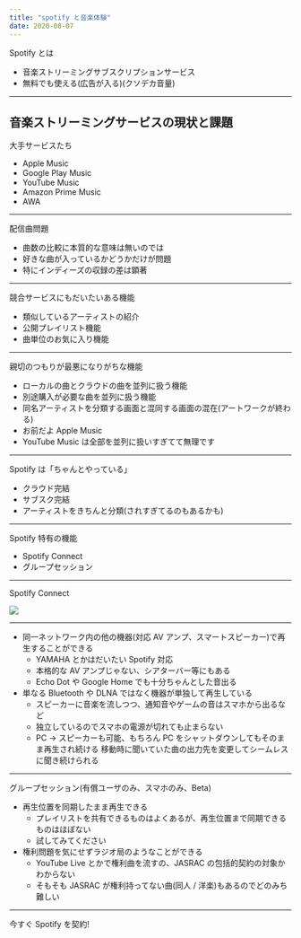 ```yaml
---
title: "spotify と音楽体験"
date: 2020-08-07
---
```


Spotify とは

- 音楽ストリーミングサブスクリプションサービス
- 無料でも使える(広告が入る)(クソデカ音量)

---

## 音楽ストリーミングサービスの現状と課題

大手サービスたち

- Apple Music
- Google Play Music
- YouTube Music
- Amazon Prime Music
- AWA

---

配信曲問題

- 曲数の比較に本質的な意味は無いのでは
- 好きな曲が入っているかどうかだけが問題
- 特にインディーズの収録の差は顕著

---

競合サービスにもだいたいある機能

- 類似しているアーティストの紹介
- 公開プレイリスト機能
- 曲単位のお気に入り機能

---

親切のつもりが最悪になりがちな機能

- ローカルの曲とクラウドの曲を並列に扱う機能
- 別途購入が必要な曲を並列に扱う機能
- 同名アーティストを分類する画面と混同する画面の混在(アートワークが終わる)
- お前だよ Apple Music
- YouTube Music は全部を並列に扱いすぎてて無理です

---

Spotify は「ちゃんとやっている」

- クラウド完結
- サブスク完結
- アーティストをきちんと分類(されすぎてるのもあるかも)

---

Spotify 特有の機能

- Spotify Connect
- グループセッション

---

Spotify Connect

![](https://static.diary.euxn.me/z6vd3aee.png)

---

- 同一ネットワーク内の他の機器(対応 AV アンプ、スマートスピーカー)で再生することができる
  - YAMAHA とかはだいたい Spotify 対応
  - 本格的な AV アンプじゃない、シアターバー等にもある
  - Echo Dot や Google Home でも十分ちゃんとした音出る
- 単なる Bluetooth や DLNA ではなく機器が単独して再生している
  - スピーカーに音楽を流しつつ、通知音やゲームの音はスマホから出るなど
  - 独立しているのでスマホの電源が切れても止まらない
  - PC → スピーカーも可能、もちろん PC をシャットダウンしてもそのまま再生され続ける
    移動時に聞いていた曲の出力先を変更してシームレスに聞き続けられる

---

グループセッション(有償ユーザのみ、スマホのみ、Beta)

- 再生位置を同期したまま再生できる
  - プレイリストを共有できるものはよくあるが、再生位置まで同期できるものはほぼない
  - 試してみてください
- 権利問題を気にせずラジオ局のようなことができる
  - YouTube Live とかで権利曲を流すの、JASRAC の包括的契約の対象かわからない
  - そもそも JASRAC が権利持ってない曲(同人 / 洋楽)もあるのでどのみち難しい

---

今すぐ Spotify を契約!
